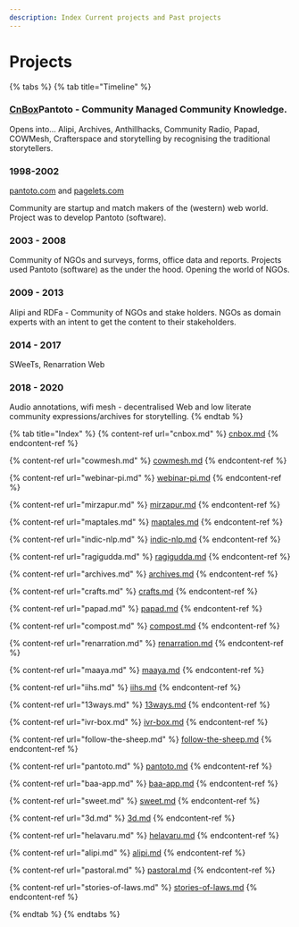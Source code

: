 ```yaml
---
description: Index Current projects and Past projects
---
```


# Projects

{% tabs %}
{% tab title="Timeline" %}
### [CnBox](https://app.gitbook.com/o/-MF10O64cnKmCqLs1tSd/s/-MF-QS3zWFSnGtGTO1ls/\~/changes/fVWwooSkYuoDgUYoWNpl/projects/cnbox)Pantoto - Community Managed Community Knowledge.

Opens into… Alipi, Archives, Anthillhacks, Community Radio, Papad, COWMesh, Crafterspace and storytelling by recognising the traditional storytellers.

### 1998-2002 <a href="#1998-2002" id="1998-2002"></a>

&#x20;[pantoto.com](http://pantoto.com/) and [pagelets.com](http://pagelets.com/)

Community are startup and match makers of the (western) web world. Project was to develop Pantoto (software).

### 2003 - 2008 <a href="#2003---2008" id="2003---2008"></a>

Community of NGOs and surveys, forms, office data and reports. Projects used Pantoto (software) as the under the hood. Opening the world of NGOs.

### 2009 - 2013 <a href="#2009---2013" id="2009---2013"></a>

Alipi and RDFa - Community of NGOs and stake holders. NGOs as domain experts with an intent to get the content to their stakeholders.

### 2014 - 2017 <a href="#2014---2017" id="2014---2017"></a>

SWeeTs, Renarration Web

### 2018 - 2020 <a href="#2018---2020" id="2018---2020"></a>

Audio annotations, wifi mesh - decentralised Web and low literate community expressions/archives for storytelling.
{% endtab %}

{% tab title="Index" %}
{% content-ref url="cnbox.md" %}
[cnbox.md](cnbox.md)
{% endcontent-ref %}

{% content-ref url="cowmesh.md" %}
[cowmesh.md](cowmesh.md)
{% endcontent-ref %}

{% content-ref url="webinar-pi.md" %}
[webinar-pi.md](webinar-pi.md)
{% endcontent-ref %}

{% content-ref url="mirzapur.md" %}
[mirzapur.md](mirzapur.md)
{% endcontent-ref %}

{% content-ref url="maptales.md" %}
[maptales.md](maptales.md)
{% endcontent-ref %}

{% content-ref url="indic-nlp.md" %}
[indic-nlp.md](indic-nlp.md)
{% endcontent-ref %}

{% content-ref url="ragigudda.md" %}
[ragigudda.md](ragigudda.md)
{% endcontent-ref %}

{% content-ref url="archives.md" %}
[archives.md](archives.md)
{% endcontent-ref %}

{% content-ref url="crafts.md" %}
[crafts.md](crafts.md)
{% endcontent-ref %}

{% content-ref url="papad.md" %}
[papad.md](papad.md)
{% endcontent-ref %}

{% content-ref url="compost.md" %}
[compost.md](compost.md)
{% endcontent-ref %}

{% content-ref url="renarration.md" %}
[renarration.md](renarration.md)
{% endcontent-ref %}

{% content-ref url="maaya.md" %}
[maaya.md](maaya.md)
{% endcontent-ref %}

{% content-ref url="iihs.md" %}
[iihs.md](iihs.md)
{% endcontent-ref %}

{% content-ref url="13ways.md" %}
[13ways.md](13ways.md)
{% endcontent-ref %}

{% content-ref url="ivr-box.md" %}
[ivr-box.md](ivr-box.md)
{% endcontent-ref %}

{% content-ref url="follow-the-sheep.md" %}
[follow-the-sheep.md](follow-the-sheep.md)
{% endcontent-ref %}

{% content-ref url="pantoto.md" %}
[pantoto.md](pantoto.md)
{% endcontent-ref %}

{% content-ref url="baa-app.md" %}
[baa-app.md](baa-app.md)
{% endcontent-ref %}

{% content-ref url="sweet.md" %}
[sweet.md](sweet.md)
{% endcontent-ref %}

{% content-ref url="3d.md" %}
[3d.md](3d.md)
{% endcontent-ref %}

{% content-ref url="helavaru.md" %}
[helavaru.md](helavaru.md)
{% endcontent-ref %}

{% content-ref url="alipi.md" %}
[alipi.md](alipi.md)
{% endcontent-ref %}

{% content-ref url="pastoral.md" %}
[pastoral.md](pastoral.md)
{% endcontent-ref %}

{% content-ref url="stories-of-laws.md" %}
[stories-of-laws.md](stories-of-laws.md)
{% endcontent-ref %}


{% endtab %}
{% endtabs %}
